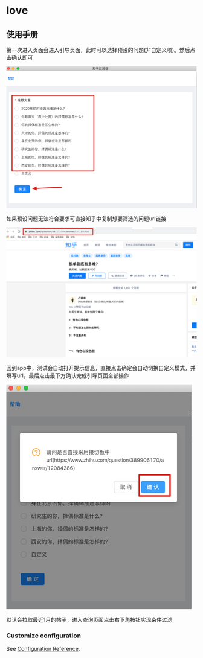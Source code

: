 # love

##  使用手册

第一次进入页面会进入引导页面，此时可以选择预设的问题(非自定义项)。然后点击确认即可

![](resources/guide_1.jpg)

如果预设问题无法符合要求可直接知乎中复制想要筛选的问题url链接

![](resources/guide_2.jpg)

回到app中，测试会自动打开提示信息，直接点击确定会自动切换自定义模式，并填写url，最后点击最下方确认完成引导页面全部操作

![](resources/guide_3.jpg)

默认会拉取最近1月的帖子，进入查询页面点击右下角按钮实现条件过滤

### Customize configuration
See [Configuration Reference](https://cli.vuejs.org/config/).
